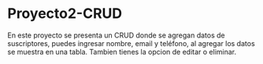 # Proyecto2-CRUD

En este proyecto se presenta un CRUD donde se agregan datos de suscriptores, puedes ingresar nombre, email y teléfono, al agregar los datos se muestra en una tabla. Tambien tienes la opcion de editar o eliminar.
